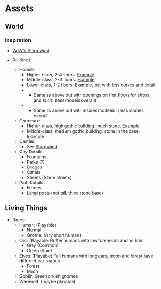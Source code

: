 # Assets


## World

### Inspiration
- [WoW's Stormwind][stormwind]

- Buildings
  - Houses:
    - Higher-class, 2-4 floors. [Example][houses.middle-class.example]
    - Middle-class, 2-3 floors. [Example][houses.higher-class.example]
    - Lower-class, 1-2 floors. [Example][houses.lower-class.example], but with less curves and detail.
    - + Same as above but with openings on first floors for shops and such. (less models overall)
    - + Same as above but with insides modeled. (less models overall)
  - Churches:
    - Higher-class, high gothic building, much stone. [Example][church.higher-class.example]
    - Middle-class, medium gothic building, stone in the base. [Example][church.middle-class.example]
  - Castles:
    - See [Stormwind][stormwind]
  - City Details:
    - Fountains
    - Parks (?)
    - Bridges
    - Canals
    - Streets (Stone streets)
  - Path Details:
    - Fences
    - Lamp posts (not tall, thicc stone base)

[stormwind]: https://www.google.com/search?q=world+of+warcraft+classic+stormwind&tbm=isch
[houses.middle-class.example]: https://www.pinterest.ru/pin/350647520989843174/
[houses.higher-class.example]: https://en.wikipedia.org/wiki/Brick_Gothic#/media/File:00_Bruges_JPG6.jpg
[houses.lower-class.example]:  https://wow.zamimg.com/uploads/screenshots/normal/877374-wcbuild.jpg
[church.higher-class.example]: https://wowpedia.fandom.com/wiki/Tranquil_Gardens_Cemetery?file=Tranquil_Gardens_Cemetery.jpg
[church.middle-class.example]: https://thumbs.dreamstime.com/z/medieval-stone-church-wooden-roof-voss-norway-46971883.jpg

## Living Things:

- Races:
  - Human: (Playable)
    - Normal
    - Gnome: Very short humans
  - Orc: (Playable) Buffer humans with low foreheads and no hair
    - Grey (Common)
    - Green (Rare)
  - Elves: (Playable) Tall humans with long ears, moon and forest have differnet ear shapes
    - Forest
    - Moon
  - Goblin: Green orkish gnomes
  - Werewolf: (maybe playable)
    
